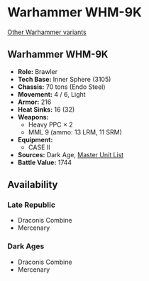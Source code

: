 # Warhammer WHM-9K

[Other Warhammer variants](../warhammer.md)

## Warhammer WHM-9K
- **Role:** Brawler
- **Tech Base:** Inner Sphere (3105)
- **Chassis:** 70 tons (Endo Steel)
- **Movement:** 4 / 6, Light
- **Armor:** 216
- **Heat Sinks:** 16 (32)
- **Weapons:**
  - Heavy PPC × 2
  - MML 9 (ammo: 13 LRM, 11 SRM)
- **Equipment:**
  - CASE II
- **Sources:** Dark Age, [Master Unit List](http://masterunitlist.info/Unit/Details/7567/warhammer-whm-9k)
- **Battle Value:** 1744

## Availability

### Late Republic
- Draconis Combine
- Mercenary

### Dark Ages
- Draconis Combine
- Mercenary

